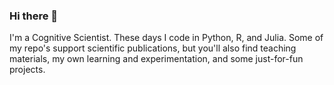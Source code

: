 ### Hi there 👋

I'm a Cognitive Scientist. These days I code in Python, R, and Julia. Some of my repo's support scientific publications, but you'll also find teaching materials, my own learning and experimentation, and some just-for-fun projects.

<!--
**drbenvincent/drbenvincent** is a ✨ _special_ ✨ repository because its `README.md` (this file) appears on your GitHub profile.

Here are some ideas to get you started:

- 🔭 I’m currently working on ...
- 🌱 I’m currently learning ...
- 👯 I’m looking to collaborate on ...
- 🤔 I’m looking for help with ...
- 💬 Ask me about ...
- 📫 How to reach me: ...
- 😄 Pronouns: ...
- ⚡ Fun fact: ...
-->
